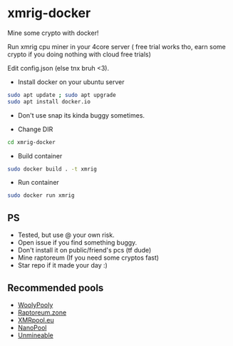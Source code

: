 # xmrig-docker

Mine some crypto with docker!

Run xmrig cpu miner in your 4core server ( free trial works tho, earn some crypto if you doing nothing with cloud free trials)

Edit config.json (else tnx bruh <3).

- Install docker on your ubuntu server
```sh
sudo apt update ; sudo apt upgrade
sudo apt install docker.io
```
* Don't use snap its kinda buggy sometimes.

- Change DIR
```sh
cd xmrig-docker
```
   
- Build container
 ```sh
sudo docker build . -t xmrig
```

- Run container
```sh
sudo docker run xmrig
```

## PS
- Tested, but use @ your own risk.
- Open issue if you find something buggy.
- Don't install it on public/friend's pcs (tf dude)
- Mine raptoreum (If you need some cryptos fast)
- Star repo if it made your day :)

## Recommended pools

- [WoolyPooly](https://WoolyPooly.com)
- [Raptoreum.zone](https://raptoreum.zone)
- [XMRpool.eu](https://web.xmrpool.eu)
- [NanoPool](https://nanopool.org)
- [Unmineable](https://unmineable.com)
